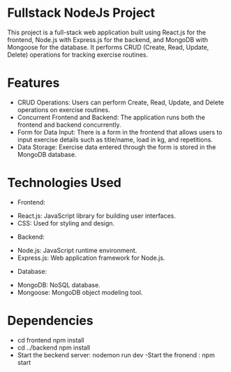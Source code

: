 # Fullstack NodeJs Project

This project is a full-stack web application built using React.js for the frontend, Node.js with Express.js for the backend, and MongoDB with Mongoose for the database. It performs CRUD (Create, Read, Update, Delete) operations for tracking exercise routines.

# Features
* CRUD Operations: Users can perform Create, Read, Update, and Delete operations on exercise routines.
* Concurrent Frontend and Backend: The application runs both the frontend and backend concurrently.
* Form for Data Input: There is a form in the frontend that allows users to input exercise details such as title/name, load in kg, and repetitions.
* Data Storage: Exercise data entered through the form is stored in the MongoDB database.

# Technologies Used
* Frontend:
- React.js: JavaScript library for building user interfaces.
- CSS: Used for styling and design.
* Backend:
- Node.js: JavaScript runtime environment.
- Express.js: Web application framework for Node.js.
* Database:
- MongoDB: NoSQL database.
- Mongoose: MongoDB object modeling tool.

# Dependencies
- cd frontend
npm install
- cd ../backend
npm install
- Start the beckend server: nodemon run dev
-Start the fronend : npm start
